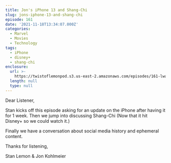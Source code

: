 ```yaml
---
title: Jon's iPhone 13 and Shang-Chi
slug: jons-iphone-13-and-shang-chi
episode: 161
date: '2021-11-18T13:34:07.000Z'
categories:
  - Marvel
  - Movies
  - Technology
tags:
  - iPhone
  - disney+
  - shang-chi
enclosure:
  url: >-
    https://twistoflemonpod.s3.us-east-2.amazonaws.com/episodes/161-lwatol-20211118.mp3
  length: null
  type: null
---
```


Dear Listener,

Stan kicks off this episode asking for an update on the iPhone after having it for 1 week. Then we jump into discussing Shang-Chi (Now that it hit Disney+ so we could watch it.)

Finally we have a conversation about social media history and ephemeral content.

Thanks for listening,

Stan Lemon & Jon Kohlmeier
